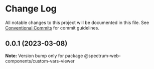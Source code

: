 # Change Log

All notable changes to this project will be documented in this file.
See [Conventional Commits](https://conventionalcommits.org) for commit guidelines.

## 0.0.1 (2023-03-08)

**Note:** Version bump only for package @spectrum-web-components/custom-vars-viewer

